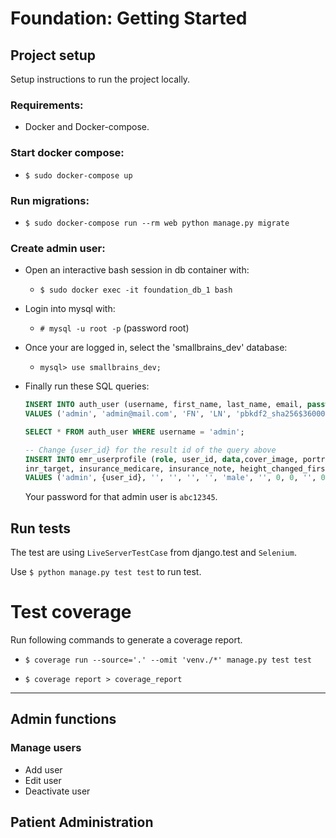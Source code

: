 # Foundation: Getting Started

## Project setup

Setup instructions to run the project locally.

### Requirements:

- Docker and Docker-compose.

### Start docker compose:
- `$ sudo docker-compose up`

### Run migrations:
- `$ sudo docker-compose run --rm web python manage.py migrate`

### Create admin user:
- Open an interactive bash session in db container with: 
    - `$ sudo docker exec -it foundation_db_1 bash`
- Login into mysql with:
    - `# mysql -u root -p` (password root)
- Once your are logged in, select the 'smallbrains_dev' database:
    -  `mysql> use smallbrains_dev;`
- Finally run these SQL queries:

 
    ```sql
    INSERT INTO auth_user (username, first_name, last_name, email, password, is_staff, is_active, is_superuser, date_joined) 
    VALUES ('admin', 'admin@mail.com', 'FN', 'LN', 'pbkdf2_sha256$36000$6WP07jyMdViC$s4Q+E536lNSaS1pJIpu0oo/6MoyfqbHDB3zipaC+XaM=', 0, 1, 1, now());
    ```
    ```sql
    SELECT * FROM auth_user WHERE username = 'admin';
    ```
    ```sql
    -- Change {user_id} for the result id of the query above
    INSERT INTO emr_userprofile (role, user_id, data,cover_image, portrait_image, summary, sex, phone_number,
    inr_target, insurance_medicare, insurance_note, height_changed_first_time) 
    VALUES ('admin', {user_id}, '', '', '', '', 'male', '', 0, 0, '', 0);
    ```
    Your password for that admin user is `abc12345`.

## Run tests

The test are using `LiveServerTestCase` from django.test and `Selenium`.

Use `$ python manage.py test test` to run test.

# Test coverage

Run following commands to generate a coverage report.

- `$ coverage run --source='.' --omit 'venv./*' manage.py test test`

- `$ coverage report > coverage_report`

---

## Admin functions

### Manage users

- Add user
- Edit user
- Deactivate user

## Patient Administration
